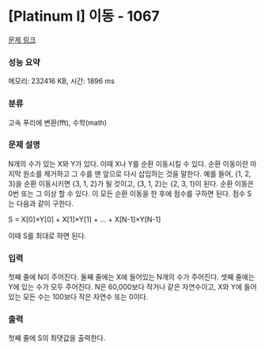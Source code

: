# [Platinum I] 이동 - 1067 

[문제 링크](https://www.acmicpc.net/problem/1067) 

### 성능 요약

메모리: 232416 KB, 시간: 1896 ms

### 분류

고속 푸리에 변환(fft), 수학(math)

### 문제 설명

<p>N개의 수가 있는 X와 Y가 있다. 이때 X나 Y를 순환 이동시킬 수 있다. 순환 이동이란 마지막 원소를 제거하고 그 수를 맨 앞으로 다시 삽입하는 것을 말한다. 예를 들어, {1, 2, 3}을 순환 이동시키면 {3, 1, 2}가 될 것이고, {3, 1, 2}는 {2, 3, 1}이 된다. 순환 이동은 0번 또는 그 이상 할 수 있다. 이 모든 순환 이동을 한 후에 점수를 구하면 된다. 점수 S는 다음과 같이 구한다.</p>

<p>S = X[0]×Y[0] + X[1]×Y[1] + ... + X[N-1]×Y[N-1]</p>

<p>이때 S를 최대로 하면 된다. </p>

### 입력 

 <p>첫째 줄에 N이 주어진다. 둘째 줄에는 X에 들어있는 N개의 수가 주어진다. 셋째 줄에는 Y에 있는 수가 모두 주어진다. N은 60,000보다 작거나 같은 자연수이고, X와 Y에 들어있는 모든 수는 100보다 작은 자연수 또는 0이다.</p>

### 출력 

 <p>첫째 줄에 S의 최댓값을 출력한다.</p>

